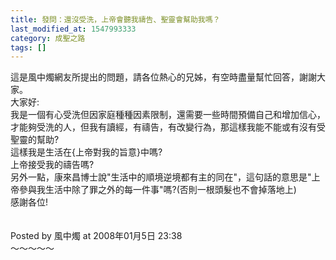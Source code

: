 ```yaml
---
title: 發問：還沒受洗，上帝會聽我禱告、聖靈會幫助我嗎？
last_modified_at: 1547993333
category: 成聖之路
tags: []
---
```


<p>這是風中燭網友所提出的問題，請各位熱心的兄姊，有空時盡量幫忙回答，謝謝大家。<br/><!--more-->大家好: <br/>我是一個有心受洗但因家庭種種因素限制，還需要一些時間預備自己和增加信心，才能夠受洗的人，但我有讀經，有禱告，有改變行為，那這樣我能不能或有沒有受聖靈的幫助?<br/>這樣我是生活在{上帝對我的旨意}中嗎?<br/>上帝接受我的禱告嗎? <br/>另外一點，康來昌博士說"生活中的順境逆境都有主的同在"，這句話的意思是"上帝參與我生活中除了罪之外的每一件事"嗎?(否則一根頭髮也不會掉落地上)<br/>感謝各位!<br/><br/><br/>Posted by 風中燭 at 2008年01月5日 23:38 <br/>～～～～～<br/>
</p>